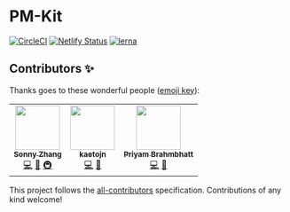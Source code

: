 # PM-Kit

[![CircleCI](https://circleci.com/gh/telus/pm-kit/tree/master.svg?style=svg)](https://circleci.com/gh/telus/pm-kit/tree/master)
[![Netlify Status](https://api.netlify.com/api/v1/badges/54cd9468-5892-426e-b928-ecec2ea3b814/deploy-status)](https://app.netlify.com/sites/elegant-kilby-23bf67/deploys)
[![lerna](https://img.shields.io/badge/maintained%20with-lerna-cc00ff.svg)](https://lerna.js.org/)

## Contributors ✨

Thanks goes to these wonderful people ([emoji key](https://allcontributors.org/docs/en/emoji-key)):

<!-- ALL-CONTRIBUTORS-LIST:START - Do not remove or modify this section -->
<!-- prettier-ignore-start -->
<!-- markdownlint-disable -->
<table>
  <tr>
    <td align="center"><a href="https://github.com/Luminous9"><img src="https://avatars3.githubusercontent.com/u/24458564?v=4" width="80px;" alt=""/><br /><sub><b>Sonny Zhang</b></sub></a><br /><a href="https://github.com/telus/pm-kit/commits?author=Luminous9" title="Code">💻</a> <a href="https://github.com/telus/pm-kit/commits?author=Luminous9" title="Documentation">📖</a> <a href="#infra-Luminous9" title="Infrastructure (Hosting, Build-Tools, etc)">🚇</a></td>
    <td align="center"><a href="https://github.com/kaetojn"><img src="https://avatars3.githubusercontent.com/u/11600801?v=4" width="80px;" alt=""/><br /><sub><b>kaetojn</b></sub></a><br /><a href="https://github.com/telus/pm-kit/commits?author=kaetojn" title="Code">💻</a> <a href="https://github.com/telus/pm-kit/commits?author=kaetojn" title="Documentation">📖</a></td>
    <td align="center"><a href="https://github.com/pbrahmbhatt3"><img src="https://avatars2.githubusercontent.com/u/27025266?v=4" width="80px;" alt=""/><br /><sub><b>Priyam Brahmbhatt</b></sub></a><br /><a href="https://github.com/telus/pm-kit/commits?author=pbrahmbhatt3" title="Code">💻</a> <a href="https://github.com/telus/pm-kit/commits?author=pbrahmbhatt3" title="Documentation">📖</a></td>
  </tr>
</table>

<!-- markdownlint-enable -->
<!-- prettier-ignore-end -->
<!-- ALL-CONTRIBUTORS-LIST:END -->

This project follows the [all-contributors](https://github.com/all-contributors/all-contributors) specification. Contributions of any kind welcome!

